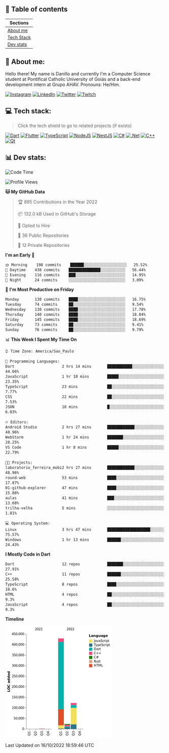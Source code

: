 ## 📃 Table of contents

|Sections|
|-|
|[About me](#about-me)|
|[Tech Stack](#tech-stack)|
|[Dev stats](#dev-stats)|

<a name="about-me"/>

## 🌈 About me:
Hello there! My name is Danillo and currently I'm a Computer Science student at Pontifical Catholic University of Goiás and a back-end development intern at Grupo AHAV. Pronouns: He/Him.

[![Instagram](https://img.shields.io/badge/Instagram-%23E4405F.svg?logo=Instagram&logoColor=white)](https://instagram.com/danilloilggner)
[![LinkedIn](https://img.shields.io/badge/LinkedIn-%230077B5.svg?logo=linkedin&logoColor=white)](https://linkedin.com/in/danilloism)
[![Twitter](https://img.shields.io/badge/Twitter-%231DA1F2.svg?logo=Twitter&logoColor=white)](https://twitter.com/danilloism)
[![Twitch](https://img.shields.io/badge/Twitch-%239146FF.svg?logo=Twitch&logoColor=white)](https://twitch.tv/danilloism) 

<a name="tech-stack"/>

## 💻 Tech stack:
> Click the tech shield to go to related projects (if exists)

[![Dart](https://img.shields.io/badge/dart-%230175C2.svg?style=for-the-badge&logo=dart&logoColor=white)](https://github.com/danilloism/danilloism/blob/main/Flutter.md) [![Flutter](https://img.shields.io/badge/Flutter-%2302569B.svg?style=for-the-badge&logo=Flutter&logoColor=white)](https://github.com/danilloism/danilloism/blob/main/Flutter.md) [![TypeScript](https://img.shields.io/badge/typescript-%23007ACC.svg?style=for-the-badge&logo=typescript&logoColor=white)](https://github.com/danilloism/danilloism/blob/main/Typescript.md) [![NodeJS](https://img.shields.io/badge/node.js-6DA55F?style=for-the-badge&logo=node.js&logoColor=white)](https://github.com/danilloism/danilloism/blob/main/Node.js.md) [![NestJS](https://img.shields.io/badge/nestjs-%23E0234E.svg?style=for-the-badge&logo=nestjs&logoColor=white)](https://github.com/danilloism/danilloism/blob/main/Nest.js.md) [![C#](https://img.shields.io/badge/c%23-%23239120.svg?style=for-the-badge&logo=c-sharp&logoColor=white)](#) [![.Net](https://img.shields.io/badge/.NET-5C2D91?style=for-the-badge&logo=.net&logoColor=white)](#) [![C++](https://img.shields.io/badge/c++-%2300599C.svg?style=for-the-badge&logo=c%2B%2B&logoColor=white)](https://github.com/danilloism/danilloism/blob/main/C%2B%2B.md) [![Qt](https://img.shields.io/badge/Qt-%23217346.svg?style=for-the-badge&logo=Qt&logoColor=white)](https://github.com/danilloism/danilloism/blob/main/C%2B%2B.md)
<!---
- 🌱 Currently learning:

![Vue.js](https://img.shields.io/badge/vuejs-%2335495e.svg?style=for-the-badge&logo=vuedotjs&logoColor=%234FC08D) ![Angular](https://img.shields.io/badge/angular-%23DD0031.svg?style=for-the-badge&logo=angular&logoColor=white)
--->

<a name="dev-stats"/>

## 📊 Dev stats:
<!---
[![](https://github-readme-stats.vercel.app/api?username=danilloism&theme=radical&hide_border=false&include_all_commits=false&count_private=false)](#)<br>
[![](https://github-readme-streak-stats.herokuapp.com/?user=danilloism&theme=radical&hide_border=false)](#)<br>
[![](https://github-readme-stats.vercel.app/api/top-langs/?username=danilloism&theme=radical&hide_border=false&include_all_commits=false&count_private=false&layout=compact)](#)<br>
--->
<!--START_SECTION:waka-->
![Code Time](http://img.shields.io/badge/Code%20Time-711%20hrs%2034%20mins-blue)

![Profile Views](http://img.shields.io/badge/Profile%20Views-0-blue)

**🐱 My GitHub Data** 

> 🏆 895 Contributions in the Year 2022
 > 
> 📦 132.0 kB Used in GitHub's Storage 
 > 
> 💼 Opted to Hire
 > 
> 📜 36 Public Repositories 
 > 
> 🔑 12 Private Repositories  
 > 
**I'm an Early 🐤** 

```text
🌞 Morning    198 commits    ██████░░░░░░░░░░░░░░░░░░░   25.52% 
🌆 Daytime    438 commits    ██████████████░░░░░░░░░░░   56.44% 
🌃 Evening    116 commits    ███░░░░░░░░░░░░░░░░░░░░░░   14.95% 
🌙 Night      24 commits     ░░░░░░░░░░░░░░░░░░░░░░░░░   3.09%

```
📅 **I'm Most Productive on Friday** 

```text
Monday       130 commits    ████░░░░░░░░░░░░░░░░░░░░░   16.75% 
Tuesday      74 commits     ██░░░░░░░░░░░░░░░░░░░░░░░   9.54% 
Wednesday    138 commits    ████░░░░░░░░░░░░░░░░░░░░░   17.78% 
Thursday     140 commits    ████░░░░░░░░░░░░░░░░░░░░░   18.04% 
Friday       145 commits    ████░░░░░░░░░░░░░░░░░░░░░   18.69% 
Saturday     73 commits     ██░░░░░░░░░░░░░░░░░░░░░░░   9.41% 
Sunday       76 commits     ██░░░░░░░░░░░░░░░░░░░░░░░   9.79%

```


📊 **This Week I Spent My Time On** 

```text
⌚︎ Time Zone: America/Sao_Paulo

💬 Programming Languages: 
Dart                     2 hrs 14 mins       ███████████░░░░░░░░░░░░░░   44.66% 
JavaScript               1 hr 10 mins        █████░░░░░░░░░░░░░░░░░░░░   23.35% 
TypeScript               23 mins             ██░░░░░░░░░░░░░░░░░░░░░░░   7.77% 
CSS                      22 mins             ██░░░░░░░░░░░░░░░░░░░░░░░   7.53% 
JSON                     18 mins             █░░░░░░░░░░░░░░░░░░░░░░░░   6.03%

🔥 Editors: 
Android Studio           2 hrs 27 mins       ████████████░░░░░░░░░░░░░   48.96% 
WebStorm                 1 hr 24 mins        ███████░░░░░░░░░░░░░░░░░░   28.25% 
VS Code                  1 hr 8 mins         █████░░░░░░░░░░░░░░░░░░░░   22.79%

🐱‍💻 Projects: 
laboratorio_ferreira_mobi2 hrs 27 mins       ████████████░░░░░░░░░░░░░   48.96% 
round-web                53 mins             ████░░░░░░░░░░░░░░░░░░░░░   17.87% 
01-github-explorer       47 mins             ████░░░░░░░░░░░░░░░░░░░░░   15.88% 
aulas                    41 mins             ███░░░░░░░░░░░░░░░░░░░░░░   13.68% 
trilha-velha             5 mins              ░░░░░░░░░░░░░░░░░░░░░░░░░   1.81%

💻 Operating System: 
Linux                    3 hrs 47 mins       ███████████████████░░░░░░   75.57% 
Windows                  1 hr 13 mins        ██████░░░░░░░░░░░░░░░░░░░   24.43%

```

**I Mostly Code in Dart** 

```text
Dart                     12 repos            ███████░░░░░░░░░░░░░░░░░░   27.91% 
C++                      11 repos            ██████░░░░░░░░░░░░░░░░░░░   25.58% 
TypeScript               8 repos             ████░░░░░░░░░░░░░░░░░░░░░   18.6% 
HTML                     4 repos             ██░░░░░░░░░░░░░░░░░░░░░░░   9.3% 
JavaScript               4 repos             ██░░░░░░░░░░░░░░░░░░░░░░░   9.3%

```


**Timeline**

![Chart not found](https://raw.githubusercontent.com/danilloism/danilloism/main/charts/bar_graph.png) 


 Last Updated on 16/10/2022 18:59:46 UTC
<!--END_SECTION:waka-->
